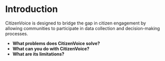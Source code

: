 # Introduction

CitizenVoice is designed to bridge the gap in citizen engagement by
allowing communities to participate in data collection and
decision-making processes.

  - **What problems does CitizenVoice solve?**
  - **What can you do with CitizenVoice?**
  - **What are its limitations?**
